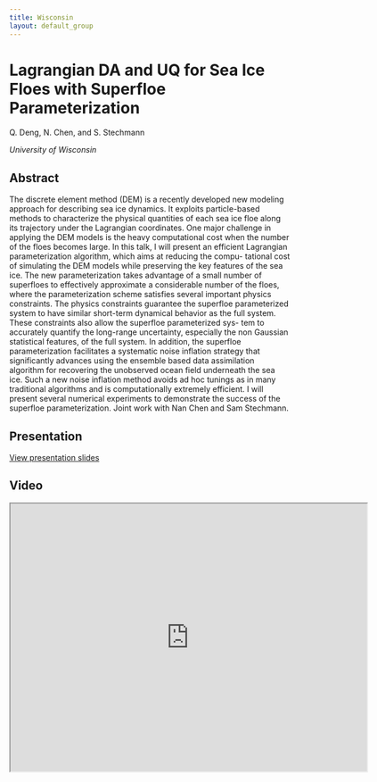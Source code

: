 ```yaml
---
title: Wisconsin
layout: default_group
---
```

# Lagrangian DA and UQ for Sea Ice Floes with Superfloe Parameterization
Q. Deng, N. Chen, and S. Stechmann

<i>University of Wisconsin</i>

## Abstract
The discrete element method (DEM) is a recently developed new modeling approach for describing sea ice dynamics. It exploits particle-based methods to characterize the physical quantities of each sea ice floe along
its trajectory under the Lagrangian coordinates. One major challenge in applying the DEM models is the heavy computational cost when the number of the floes becomes large. In this talk, I will present an efficient Lagrangian parameterization algorithm, which aims at reducing the compu-
tational cost of simulating the DEM models while preserving the key features of the sea ice. The new parameterization takes advantage of a small number of superfloes to effectively approximate a considerable number of
the floes, where the parameterization scheme satisfies several important physics constraints. The physics constraints guarantee the superfloe parameterized system to have similar short-term dynamical behavior as the full system. These constraints also allow the superfloe parameterized sys-
tem to accurately quantify the long-range uncertainty, especially the non Gaussian statistical features, of the full system. In addition, the superfloe parameterization facilitates a systematic noise inflation strategy that significantly advances using the ensemble based data assimilation algorithm for recovering the unobserved ocean field underneath the sea ice. Such a new noise inflation method avoids ad hoc tunings as in many traditional algorithms and is computationally extremely efficient. I will present several numerical experiments to demonstrate the success of the superfloe parameterization. Joint work with Nan Chen and Sam Stechmann.

## Presentation
<p><a href="https://drive.google.com/file/d/1F1JkH5-1vA5jlrEcanzKmp_d0t1WQiEn/view?usp=sharing">View presentation slides</a></p>

## Video
<iframe src="https://drive.google.com/file/d/14pSR3ice8epT992vmE-TUprhPL-6BM_R/preview" width="640" height="480"></iframe>
